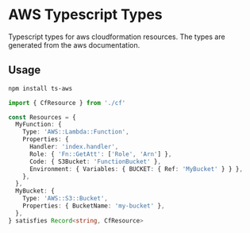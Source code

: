 # AWS Typescript Types

Typescript types for aws cloudformation resources. The types are generated from the aws documentation.

## Usage

```bash
npm install ts-aws
```

```typescript
import { CfResource } from './cf'

const Resources = {
  MyFunction: {
    Type: 'AWS::Lambda::Function',
    Properties: {
      Handler: 'index.handler',
      Role: { 'Fn::GetAtt': ['Role', 'Arn'] },
      Code: { S3Bucket: 'FunctionBucket' },
      Environment: { Variables: { BUCKET: { Ref: 'MyBucket' } } },
    },
  },
  MyBucket: {
    Type: 'AWS::S3::Bucket',
    Properties: { BucketName: 'my-bucket' },
  },
} satisfies Record<string, CfResource>
```
